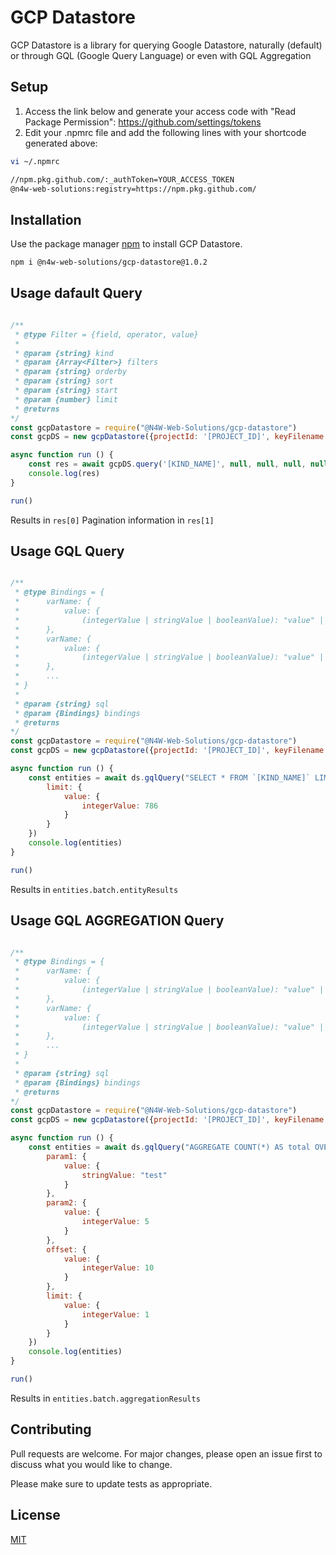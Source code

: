 # GCP Datastore

GCP Datastore is a library for querying Google Datastore, naturally (default) or through GQL (Google Query Language) or even with GQL Aggregation

## Setup

1. Access the link below and generate your access code with "Read Package Permission":
https://github.com/settings/tokens
2. Edit your .npmrc file and add the following lines with your shortcode generated above:
```bash
vi ~/.npmrc
```

```bash
//npm.pkg.github.com/:_authToken=YOUR_ACCESS_TOKEN
@n4w-web-solutions:registry=https://npm.pkg.github.com/
```

## Installation

Use the package manager [npm](https://docs.npmjs.com/about-npm) to install GCP Datastore.

```bash
npm i @n4w-web-solutions/gcp-datastore@1.0.2
```

## Usage dafault Query

```javascript

/**
 * @type Filter = {field, operator, value}
 * 
 * @param {string} kind 
 * @param {Array<Filter>} filters 
 * @param {string} orderby 
 * @param {string} sort 
 * @param {string} start 
 * @param {number} limit 
 * @returns 
*/
const gcpDatastore = require("@N4W-Web-Solutions/gcp-datastore")
const gcpDS = new gcpDatastore({projectId: '[PROJECT_ID]', keyFilename: '[/PATH/TO/KEYFILE.json]'})

async function run () {
    const res = await gcpDS.query('[KIND_NAME]', null, null, null, null, 1)
    console.log(res)
}

run()

```

Results in ``res[0]``
Pagination information in ``res[1]``

## Usage GQL Query

```javascript

/**
 * @type Bindings = {
 *      varName: {
 *          value: {
 *              (integerValue | stringValue | booleanValue): "value" | 676 | true
 *      },
 *      varName: {
 *          value: {
 *              (integerValue | stringValue | booleanValue): "value" | 676 | true
 *      },
 *      ...
 * }
 * 
 * @param {string} sql 
 * @param {Bindings} bindings
 * @returns 
*/
const gcpDatastore = require("@N4W-Web-Solutions/gcp-datastore")
const gcpDS = new gcpDatastore({projectId: '[PROJECT_ID]', keyFilename: '[/PATH/TO/KEYFILE.json]'})

async function run () {
    const entities = await ds.gqlQuery("SELECT * FROM `[KIND_NAME]` LIMIT @limit", {
        limit: {
            value: {
                integerValue: 786
            }
        }
    })
    console.log(entities)
}

run()

```

Results in ``entities.batch.entityResults``

## Usage GQL AGGREGATION Query

```javascript

/**
 * @type Bindings = {
 *      varName: {
 *          value: {
 *              (integerValue | stringValue | booleanValue): "value" | 676 | true
 *      },
 *      varName: {
 *          value: {
 *              (integerValue | stringValue | booleanValue): "value" | 676 | true
 *      },
 *      ...
 * }
 * 
 * @param {string} sql 
 * @param {Bindings} bindings
 * @returns 
*/
const gcpDatastore = require("@N4W-Web-Solutions/gcp-datastore")
const gcpDS = new gcpDatastore({projectId: '[PROJECT_ID]', keyFilename: '[/PATH/TO/KEYFILE.json]'})

async function run () {
    const entities = await ds.gqlQuery("AGGREGATE COUNT(*) AS total OVER (SELECT * FROM `[KIND_NAME]` WHERE param1 = @param1 AND param2 = @param2 LIMIT @limit OFFSET @offset)", {
        param1: {
            value: {
                stringValue: "test"
            }
        },
        param2: {
            value: {
                integerValue: 5
            }
        },
        offset: {
            value: {
                integerValue: 10
            }
        },
        limit: {
            value: {
                integerValue: 1
            }
        }
    })
    console.log(entities)
}

run()

```

Results in ``entities.batch.aggregationResults``


## Contributing

Pull requests are welcome. For major changes, please open an issue first
to discuss what you would like to change.

Please make sure to update tests as appropriate.

## License

[MIT](https://choosealicense.com/licenses/mit/)
